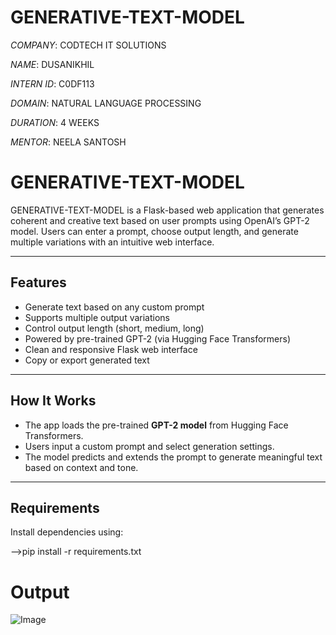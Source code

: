 # GENERATIVE-TEXT-MODEL
*COMPANY*: CODTECH IT SOLUTIONS

*NAME*: DUSANIKHIL

*INTERN ID*: C0DF113

*DOMAIN*: NATURAL LANGUAGE PROCESSING

*DURATION*: 4 WEEKS

*MENTOR*: NEELA SANTOSH



#  GENERATIVE-TEXT-MODEL

GENERATIVE-TEXT-MODEL is a Flask-based web application that generates coherent and creative text based on user prompts using OpenAI’s GPT-2 model. Users can enter a prompt, choose output length, and generate multiple variations with an intuitive web interface.

---

##  Features

-  Generate text based on any custom prompt
-  Supports multiple output variations
-  Control output length (short, medium, long)
-  Powered by pre-trained GPT-2 (via Hugging Face Transformers)
-  Clean and responsive Flask web interface
-  Copy or export generated text

---

##  How It Works

- The app loads the pre-trained **GPT-2 model** from Hugging Face Transformers.
- Users input a custom prompt and select generation settings.
- The model predicts and extends the prompt to generate meaningful text based on context and tone.

---

##  Requirements

Install dependencies using:

-->pip install -r requirements.txt



# Output

![Image](https://github.com/user-attachments/assets/8333d7ef-9bec-492e-871d-a0c2b4b3e2db)
